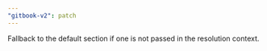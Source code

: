 ```yaml
---
"gitbook-v2": patch
---
```


Fallback to the default section if one is not passed in the resolution context.
